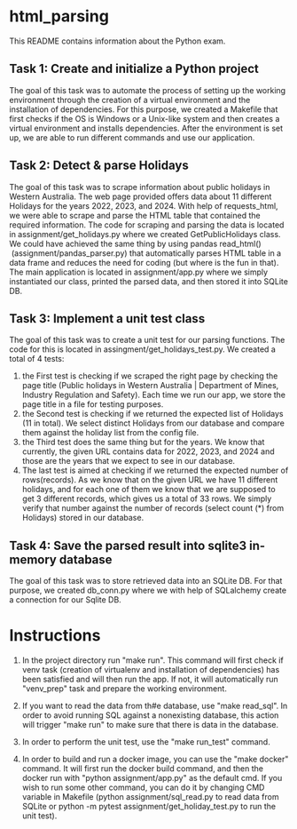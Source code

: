 # html_parsing

This README contains information about the Python exam. 


## Task 1: Create and initialize a Python project 

The goal of this task was to automate the process of setting up the working environment through the creation of a virtual environment and the installation of dependencies. For this purpose, we created a Makefile that first checks if the OS is Windows or a Unix-like system and then creates a virtual environment and installs dependencies. After the environment is set up, we are able to run different commands and use our application. 


## Task 2: Detect & parse Holidays

The goal of this task was to scrape information about public holidays in Western Australia. The web page provided offers data about 11 different Holidays for the years 2022, 2023, and 2024. With help of requests_html, we were able to scrape and parse the HTML table that contained the required information. The code for scraping and parsing the data is located in assignment/get_holidays.py where we created GetPublicHolidays class. We could have achieved the same thing by using pandas read_html()  (assignment/pandas_parser.py) that automatically parses HTML table in a data frame and reduces the need for coding (but where is the fun in that). The main application is located in assignment/app.py where we simply instantiated our class, printed the parsed data, and then stored it into SQLite DB.  



## Task 3: Implement a unit test class 

The goal of this task was to create a unit test for our parsing functions. The code for this is located in assingment/get_holidays_test.py. We created a total of 4 tests: 
1. the First test is checking if we scraped the right page by checking the page title (Public holidays in Western Australia | Department of Mines, Industry Regulation and Safety). Each time we run our app, we store the page title in a file for testing purposes. 
2. the Second test is checking if we returned the expected list of Holidays (11 in total). We select distinct Holidays from our database and compare them against the holiday list from the config file. 
3. the Third test does the same thing but for the years. We know that currently, the given URL contains data for 2022, 2023, and 2024 and those are the years that we expect to see in our database. 
4. The last test is aimed at checking if we returned the expected number of rows(records). As we know that on the given URL we have 11 different holidays, and for each one of them we know that we are supposed to get 3 different records, which gives us a total of 33 rows. We simply verify that number against the number of records (select count (*) from Holidays) stored in our database. 

## Task 4: Save the parsed result into sqlite3 in-memory database

The goal of this task was to store retrieved data into an SQLite DB. For that purpose, we created db_conn.py where we with help of SQLalchemy create a connection for our Sqlite DB. 



# Instructions


1. In the project directory run "make run". This command will first check if venv task (creation of virtualenv and installation of dependencies) has been satisfied and will then run the app. If not, it will automatically run "venv_prep" task and prepare the working environment. 

2. If you want to read the data from th#e database, use "make read_sql". In order to avoid running SQL against a nonexisting database, this action will trigger "make run" to make sure that there is data in the database. 

3. In order to perform the unit test, use the "make run_test" command. 

4. In order to build and run a docker image, you can use the "make docker" command. It will first run the docker build command, and then the docker run with "python assignment/app.py" as the default cmd. If you wish to run some other command, you can do it by changing CMD variable in Makefile (python assignment/sql_read.py to read data from SQLite or python -m pytest assignment/get_holiday_test.py to run the unit test). 






